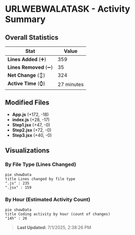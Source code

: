 # URLWEBWALATASK - Activity Summary 

## Overall Statistics

| Stat                   | Value                                                             |
| ---------------------- | ----------------------------------------------------------------- |
| **Lines Added** (➕)   | 359                                          |
| **Lines Removed** (➖) | 35                                        |
| **Net Change** (↕)    | 324                |
| **Active Time** (⌚)   | 27 minutes |


## Modified Files
- **App.js** (+172, -18)
- **index.js** (+28, -17)
- **Step1.jsx** (+47, -0)
- **Step2.jsx** (+72, -0)
- **Step3.jsx** (+40, -0)

## Visualizations

### By File Type (Lines Changed)

```mermaid
pie showData
title Lines changed by file type
".js" : 235
".jsx" : 159
```

### By Hour (Estimated Activity Count)

```mermaid
pie showData
title Coding activity by hour (count of changes)
"14h" : 26
```


> **Last Updated:** 7/1/2025, 2:38:26 PM